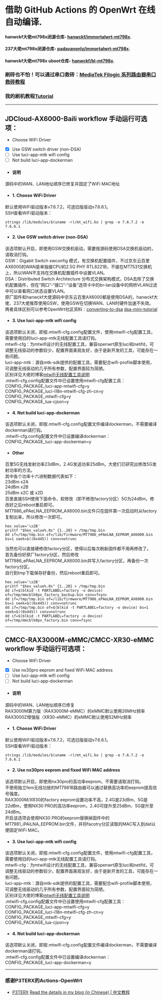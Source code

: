 # 借助 GitHub Actions 的 OpenWrt 在线自动编译.

#### hanwckf大佬mt798x闭源仓库- [hanwckf/immortalwrt-mt798x](https://github.com/hanwckf/immortalwrt-mt798x).

#### 237大佬mt798x闭源仓库- [padavanonly/immortalwrt-mt798x](https://github.com/padavanonly/immortalwrt-mt798x).

#### hanwckf大佬mt798x uboot仓库- [hanwckf/bl-mt798x](https://github.com/hanwckf/bl-mt798x).

### 刷砖也不怕！可以通过串口救砖：[MediaTek Filogic 系列路由器串口救砖教程](https://www.cnblogs.com/p123/p/18046679)

### 我的刷机教程[Tutorial](https://github.com/lgs2007m/Actions-OpenWrt/tree/main/Tutorial)
---
## JDCloud-AX6000-Baili workflow 手动运行可选项：
- Choose WiFi Driver
- [x] Use GSW switch driver (non-DSA)
- [ ] Use luci-app-mtk wifi config
- [ ] Not build luci-app-dockerman

- #### 说明
源码中的WAN、LAN地址顺序已修复并固定了WiFi MAC地址  

- #### 1. Choose WiFi Driver
默认使用WiFi驱动版本v7.6.7.2，可选旧版驱动v7.6.6.1。  
SSH查看WiFi驱动版本：  
```
strings /lib/modules/$(uname -r)/mt_wifi.ko | grep -e 7.6.7.2 -e 7.6.6.1
```

- #### 2. Use GSW switch driver (non-DSA)
该选项默认开启，即使用GSW交换机驱动，需要按源码使用DSA交换机驱动的，请取消打钩。  
GSW：Gigabit Switch swconfig 模式，有交换机配置插件，不过京东云百里AX6000的WAN是单独接CPU的2.5G PHY RTL8221B，不接在MT7531交换机上，所以WAN不支持在交换机配置插件中设置VLAN。  
DSA：Distributed Switch Architecture 分布式交换架构模式，DSA去除了交换机配置插件，但在“网口”-“接口”-“设备”选项卡中的br-lan设备中的网桥VLAN过滤中可以查看网口状态设置VLAN。  
原厂固件和hanwckf大佬源码中京东云百里AX6000都是使用DSA的，hanwckf大佬、237大佬推荐使用GSW，使用GSW在切换WAN、LAN时硬件加速不失效。  
两者具体区别可以参考OpenWrt社区资料：[converting-to-dsa](https://openwrt.org/docs/guide-user/network/dsa/converting-to-dsa) [dsa-mini-tutorial](https://openwrt.org/docs/guide-user/network/dsa/dsa-mini-tutorial)  

- #### 3. Use luci-app-mtk wifi config
该选项默认关闭，即按.mtwifi-cfg.config配置文件，使用mtwifi-cfg配置工具，需要使用旧的luci-app-mtk无线配置工具请打钩。  
mtwifi-cfg：为mtwifi设计的无线配置工具，兼容openwrt原生luci和netifd，可调整无线驱动的参数较少，配置界面美观友好，由于是新开发的工具，可能存在一些问题。  
luci-app-mtk：源自mtk-sdk提供的配置工具，需要配合wifi-profile脚本使用，可调整无线驱动的几乎所有参数，配置界面较为简陋。  
区别详见大佬的博客[mtwifi无线配置工具说明](https://cmi.hanwckf.top/p/immortalwrt-mt798x/#mtwifi%E6%97%A0%E7%BA%BF%E9%85%8D%E7%BD%AE%E5%B7%A5%E5%85%B7%E8%AF%B4%E6%98%8E)  
.mtwifi-cfg.config配置文件中已设置使用mtwifi-cfg配置工具：  
CONFIG_PACKAGE_luci-app-mtwifi-cfg=y  
CONFIG_PACKAGE_luci-i18n-mtwifi-cfg-zh-cn=y  
CONFIG_PACKAGE_mtwifi-cfg=y  
CONFIG_PACKAGE_lua-cjson=y  

- #### 4. Not build luci-app-dockerman
该选项默认关闭，即按.mtwifi-cfg.config配置文件编译dockerman，不需要编译dockerman请打钩。  
.mtwifi-cfg.config配置文件中已设置编译dockerman：  
CONFIG_PACKAGE_luci-app-dockerman=y  

- #### Other
百里5G无线发射功率23dBm，2.4G发送功率25dBm。大佬们已研究出修改5G发射功率的方法。  
其中各个功率十六进制数据代表如下：  
23dBm x2A  
24dBm x2B  
25dBm x2C 或 x2D  
百里直接SSH使用下面命令，软修改（即不修改factory分区）5G为24dBm，修改好之后reboot重启即可。  
MT7986_ePAeLNA_EEPROM_AX6000.bin文件只在固件第一次启动时从factory复制出来，所以修改一次即可。  
```
hex_value='\x2B'
printf "$hex_value%.0s" {1..20} > /tmp/tmp.bin
dd if=/tmp/tmp.bin of=/lib/firmware/MT7986_ePAeLNA_EEPROM_AX6000.bin bs=1 seek=$((0x445)) conv=notrunc
```
当然也可以直接硬修改factory分区，使得以后每次刷新固件都不用再修改了。  
首先备份好原厂factory分区，然后修改MT7986_ePAeLNA_EEPROM_AX6000.bin并写入factory分区，再备份一次factory分区。  
自行到tmp下载保存好备份，然后reboot重启即可。  
```
hex_value='\x2B'
printf "$hex_value%.0s" {1..20} > /tmp/tmp.bin
dd if=$(blkid -t PARTLABEL=factory -o device) of=/tmp/mmcblk0px_factory_backup.bin conv=fsync
dd if=/tmp/tmp.bin of=/lib/firmware/MT7986_ePAeLNA_EEPROM_AX6000.bin bs=1 seek=$((0x445)) conv=notrunc
dd if=/tmp/tmp.bin of=$(blkid -t PARTLABEL=factory -o device) bs=1 seek=$((0x445)) conv=notrunc
dd if=$(blkid -t PARTLABEL=factory -o device) of=/tmp/mmcblk0px_factory.bin conv=fsync
```

---
## CMCC-RAX3000M-eMMC/CMCC-XR30-eMMC workflow 手动运行可选项：
- Choose WiFi Driver
- [x] Use nx30pro eeprom and fixed WiFi MAC address
- [ ] Use luci-app-mtk wifi config
- [ ] Not build luci-app-dockerman

- #### 说明
源码中的WAN、LAN地址顺序已修复  
RAX3000M算力版（RAX3000M-eMMC）的eMMC默认使用26MHz频率  
RAX3000Z增强版（XR30-eMMC）的eMMC默认使用52MHz频率  

- #### 1. Choose WiFi Driver
默认使用WiFi驱动版本v7.6.7.2，可选旧版驱动v7.6.6.1。  
SSH查看WiFi驱动版本：  
```
strings /lib/modules/$(uname -r)/mt_wifi.ko | grep -e 7.6.7.2 -e 7.6.6.1
```

- #### 2. Use nx30pro eeprom and fixed WiFi MAC address
该选项默认开启，即使用nx30pro的高功率eeprom，不需要请取消打钩。  
不使用独立fem无线功放的MT7981B路由器可以通过替换高功率的eeprom提高信号强度。  
RAX3000M/XR30的factory eeprom设置功率不高，2.4G是23dBm、5G是22dBm，使用NX30 PRO的高功率eeprom，2.4G可提升至25dBm、5G提升至24dBm。  
开启该选项会使用NX30 PRO的eeprom替换掉固件中的MT7981_iPAiLNA_EEPROM.bin文件，并将facotry分区读取的MAC写入到dat以便固定WiFi MAC。  

- #### 3. Use luci-app-mtk wifi config
该选项默认关闭，即按.mtwifi-cfg.config配置文件，使用mtwifi-cfg配置工具，需要使用旧的luci-app-mtk无线配置工具请打钩。  
mtwifi-cfg：为mtwifi设计的无线配置工具，兼容openwrt原生luci和netifd，可调整无线驱动的参数较少，配置界面美观友好，由于是新开发的工具，可能存在一些问题。  
luci-app-mtk：源自mtk-sdk提供的配置工具，需要配合wifi-profile脚本使用，可调整无线驱动的几乎所有参数，配置界面较为简陋。  
区别详见大佬的博客[mtwifi无线配置工具说明](https://cmi.hanwckf.top/p/immortalwrt-mt798x/#mtwifi%E6%97%A0%E7%BA%BF%E9%85%8D%E7%BD%AE%E5%B7%A5%E5%85%B7%E8%AF%B4%E6%98%8E)  
.mtwifi-cfg.config配置文件中已设置使用mtwifi-cfg配置工具：  
CONFIG_PACKAGE_luci-app-mtwifi-cfg=y  
CONFIG_PACKAGE_luci-i18n-mtwifi-cfg-zh-cn=y  
CONFIG_PACKAGE_mtwifi-cfg=y  
CONFIG_PACKAGE_lua-cjson=y  

- #### 4. Not build luci-app-dockerman
该选项默认关闭，即按.mtwifi-cfg.config配置文件编译dockerman，不需要编译dockerman请打钩。  
.mtwifi-cfg.config配置文件中已设置编译dockerman：  
CONFIG_PACKAGE_luci-app-dockerman=y  

---
### 感谢P3TERX的Actions-OpenWrt
- [P3TERX](https://github.com/P3TERX/Actions-OpenWrt)
[Read the details in my blog (in Chinese) | 中文教程](https://p3terx.com/archives/build-openwrt-with-github-actions.html)

